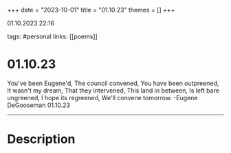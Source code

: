 +++
date = "2023-10-01"
title = "01.10.23"
themes = []
+++

01.10.2023 22:16

tags: #personal
links: [[poems]]

# 01.10.23

You've been Eugene'd,
The council convened,
You have been outpreened,
It wasn't my dream,
That they intervened,
This land in between,
Is left bare ungreened,
I hope its regreened,
We'll convene tomorrow.
-Eugene DeGooseman
01.10.23

---

# Description

